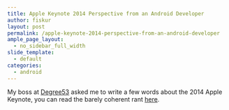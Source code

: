 ```yaml
---
title: Apple Keynote 2014 Perspective from an Android Developer
author: fiskur
layout: post
permalink: /apple-keynote-2014-perspective-from-an-android-developer
ample_page_layout:
  - no_sidebar_full_width
slide_template:
  - default
categories:
  - android
---
```

My boss at [Degree53][1] asked me to write a few words about the 2014 Apple Keynote, you can read the barely coherent rant [here][2].

 [1]: http://degree53.com
 [2]: http://www.degree53.com/blog/2014/september/apple-keynote-2014-perspective-from-an-android-developer